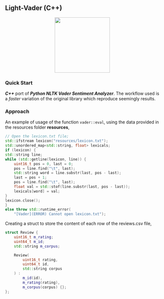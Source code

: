 ## Light-Vader (C++)

<p align="center">
  <img src="https://i.imgur.com/aetVBZr.png" width=180 />
</p>

### Quick Start
***C++*** port of ***Python NLTK Vader Sentiment Analyzer***. The workflow used is a *faster* variation of the original library which reproduce seemingly results. 

### Approach
An example of usage of the function `vader::eval`, using the data provided in the resources folder **resources**,
```c++ 
// Open the lexicon.txt file;
std::ifstream lexicon("resources/lexicon.txt");
std::unordered_map<std::string, float> lexicals;
if (lexicon) {
std::string line;
while (std::getline(lexicon, line)) {
	uint16_t pos = 0, last = 0;
	pos = line.find("\t", last);
	std::string word = line.substr(last, pos - last);
	last = pos + 1;
	pos = line.find("\t", last);
	float val = std::stof(line.substr(last, pos - last));
	lexicals[word] = val;
}
lexicon.close();
}
else throw std::runtime_error(
	"[Vader](ERROR) Cannot open lexicon.txt");
```

Creating a struct to store the content of each row of the reviews.csv file,

```c++ 
struct Review {
	uint16_t m_rating;
	uint64_t m_id;
	std::string m_corpus;

	Review(
		uint16_t rating,
		uint64_t id,
		std::string corpus
	) :
		m_id(id),
		m_rating(rating),
		m_corpus(corpus) {};
};
```
